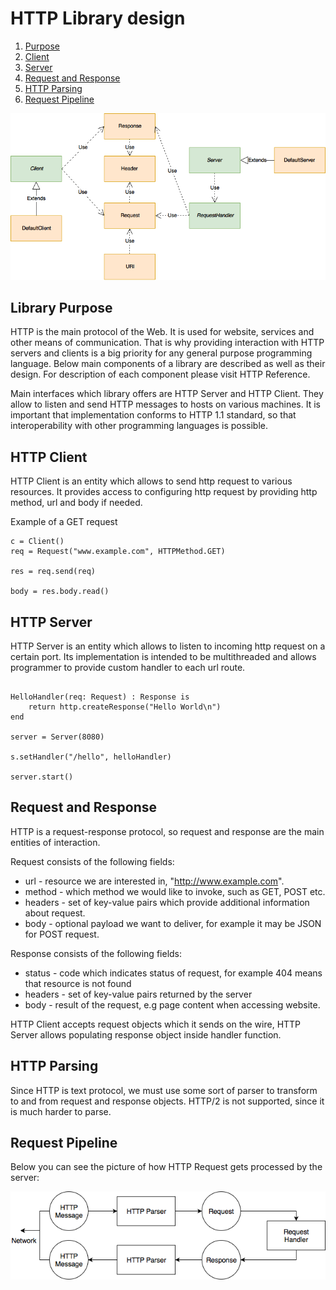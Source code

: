 # HTTP Library design

1. [Purpose](#purpose)
2. [Client](#client)
3. [Server](#server)
4. [Request and Response](#request)
5. [HTTP Parsing](#parsing)
6. [Request Pipeline](#pipeline)

![HTTP Diagram](/docs/http-design.png)

## Library Purpose <a name="purpose"></a>

HTTP is the main protocol of the Web. It is used for website, services and other means of communication. That is why providing interaction with HTTP servers and clients is a big priority for any general purpose programming language. Below main components of a library are described as well as their design. For description of each component please visit HTTP Reference.

Main interfaces which library offers are HTTP Server and HTTP Client. They allow to listen and send HTTP messages to hosts on various machines. It is important that implementation conforms to HTTP 1.1 standard, so that interoperability with other programming languages is possible.

## HTTP Client <a name="client"></a>

HTTP Client is an entity which allows to send http request to various resources. It provides access to configuring http request by providing http method, url and body if needed.

Example of a GET request

```
c = Client()
req = Request("www.example.com", HTTPMethod.GET)

res = req.send(req)

body = res.body.read()
```

## HTTP Server <a name="server"></a>

HTTP Server is an entity which allows to listen to incoming http request on a certain port. Its implementation is intended to be multithreaded and allows programmer to provide custom handler to each url route.

```

HelloHandler(req: Request) : Response is
    return http.createResponse("Hello World\n")
end

server = Server(8080)

s.setHandler("/hello", helloHandler)

server.start()
```

## Request and Response <a name="request"></a>

HTTP is a request-response protocol, so request and response are the main entities of interaction.

Request consists of the following fields:

* url - resource we are interested in, "http://www.example.com".
* method - which method we would like to invoke, such as GET, POST etc.
* headers - set of key-value pairs which provide additional information about request.
* body - optional payload we want to deliver, for example it may be JSON for POST request.

Response consists of the following fields:

* status - code which indicates status of request, for example 404 means that resource is not found
* headers - set of key-value pairs returned by the server
* body - result of the request, e.g page content when accessing website.

HTTP Client accepts request objects which it sends on the wire, HTTP Server allows populating response object inside handler function.

## HTTP Parsing <a name="parsing"></a>

Since HTTP is text protocol, we must use some sort of parser to transform to and from request and response objects. HTTP/2 is not supported, since it is much harder to parse.

## Request Pipeline <a name="pipeline"></a>

Below you can see the picture of how HTTP Request gets processed by the server:

![HTTP Diagram](/docs/request_flow.png)
